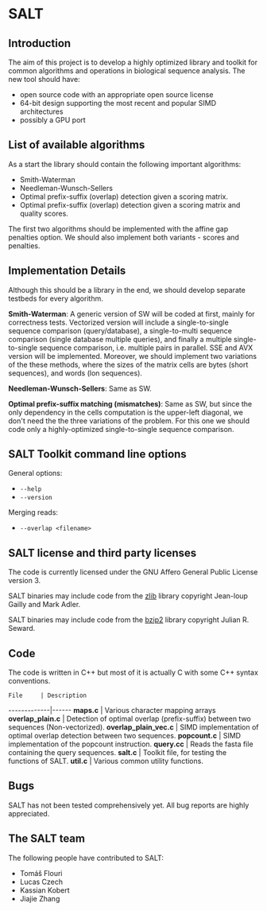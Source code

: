 # SALT

## Introduction

The aim of this project is to develop a highly optimized library and toolkit for common algorithms and operations in biological sequence analysis. The new tool should have:

* open source code with an appropriate open source license
* 64-bit design supporting the most recent and popular SIMD architectures
* possibly a GPU port

## List of available algorithms

As a start the library should contain the following important algorithms:

* Smith-Waterman
* Needleman-Wunsch-Sellers
* Optimal prefix-suffix (overlap) detection given a scoring matrix.
* Optimal prefix-suffix (overlap) detection given a scoring matrix and quality scores.

The first two algorithms should be implemented with the affine gap penalties option. We should also implement both variants - scores and penalties.

## Implementation Details

Although this should be a library in the end, we should develop separate testbeds for every algorithm.

**Smith-Waterman**: A generic version of SW will be coded at first, mainly for correctness tests. Vectorized version will include a single-to-single sequence comparison (query/database), a single-to-multi sequence comparison (single database multiple queries), and finally a multiple single-to-single sequence comparison, i.e. multiple pairs in parallel. SSE and AVX version will be implemented. Moreover, we should implement two variations of the these methods, where the sizes of the matrix cells are bytes (short sequences), and words (lon sequences).

**Needleman-Wunsch-Sellers**: Same as SW.

**Optimal prefix-suffix matching (mismatches)**: Same as SW, but since the only dependency in the cells computation is the upper-left diagonal, we don't need the the three variations of the problem. For this one we should code only a highly-optimized single-to-single sequence comparison.

## SALT Toolkit command line options

General options:

* `--help`
* `--version`

Merging reads:

* `--overlap <filename>`

## SALT license and third party licenses

The code is currently licensed under the GNU Affero General Public License version 3.

SALT binaries may include code from the [zlib](http://www.zlib.net) library copyright Jean-loup Gailly and Mark Adler.

SALT binaries may include code from the [bzip2](http://www.bzip.org) library copyright Julian R. Seward.

## Code

The code is written in C++ but most of it is actually C with some C++ syntax conventions.

    File     | Description
-------------|------
**maps.c** | Various character mapping arrays
**overlap_plain.c** | Detection of optimal overlap (prefix-suffix) between two sequences (Non-vectorized).
**overlap_plain_vec.c** | SIMD implementation of optimal overlap detection between two sequences.
**popcount.c** | SIMD implementation of the popcount instruction.
**query.cc** | Reads the fasta file containing the query sequences.
**salt.c** | Toolkit file, for testing the functions of SALT.
**util.c** | Various common utility functions.

## Bugs

SALT has not been tested comprehensively yet. All bug reports are highly appreciated.


## The SALT team

The following people have contributed to SALT:

* Tom&aacute;&scaron; Flouri
* Lucas Czech
* Kassian Kobert
* Jiajie Zhang
